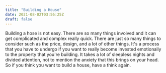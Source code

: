```yaml
---
title: "Building a House"
date: 2021-08-02T03:56:25Z
draft: false
---
```


Building a hose is not easy. There are so many things involved and it can get complicated and complex really quick. There are just so many things to consider such as the price, design, and a lot of other things. It's a process that you have to undergo if you want to really become invested emotionally to the property that you're building. It takes a lot of sleepless nights and divided attention, not to mention the anxiety that this brings on your head. So if you think you want to build a house, have a think again. 